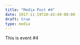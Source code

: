 ```yaml
---
title: "Media Post #4"
date: 2017-11-19T20:43:49-08:00
draft: true
type: media
---
```


This is event #4

